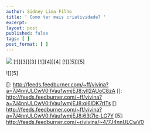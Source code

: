 ```yaml
---
author: Sidney Lima Filho
title: ' Como ter mais criatividade? '
excerpt:
layout: post
published: false
tags: [ ]
post_format: [ ]
---
```

![][1] [![][3]</img>][3] [![][4]</img>][4] [![][5]</img>][5] 

![][5]

 [1]: http://www.criatividadeaplicada.dreamhosters.com/wp-content/uploads/2007/04/cavando-buraco.jpg
 []: http://feeds.feedburner.com/~ff/vivina?a=7J4nnULCwV0:IVau1wmjEJ8:yIl2AUoC8zA
 []: http://feeds.feedburner.com/~ff/vivina?a=7J4nnULCwV0:IVau1wmjEJ8:qj6IDK7rITs
 []: http://feeds.feedburner.com/~ff/vivina?a=7J4nnULCwV0:IVau1wmjEJ8:63t7Ie-LG7Y
 [5]: http://feeds.feedburner.com/~r/vivina/~4/7J4nnULCwV0